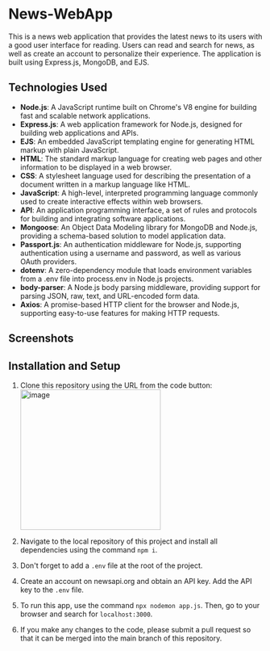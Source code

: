 # News-WebApp

This is a news web application that provides the latest news to its users with a good user interface for reading. Users can read and search for news, as well as create an account to personalize their experience. The application is built using Express.js, MongoDB, and EJS. 

## Technologies Used

- **Node.js**: A JavaScript runtime built on Chrome's V8 engine for building fast and scalable network applications.
- **Express.js**: A web application framework for Node.js, designed for building web applications and APIs.
- **EJS**: An embedded JavaScript templating engine for generating HTML markup with plain JavaScript.
- **HTML**: The standard markup language for creating web pages and other information to be displayed in a web browser.
- **CSS**: A stylesheet language used for describing the presentation of a document written in a markup language like HTML.
- **JavaScript**: A high-level, interpreted programming language commonly used to create interactive effects within web browsers.
- **API**: An application programming interface, a set of rules and protocols for building and integrating software applications.
- **Mongoose**: An Object Data Modeling library for MongoDB and Node.js, providing a schema-based solution to model application data.
- **Passport.js**: An authentication middleware for Node.js, supporting authentication using a username and password, as well as various OAuth providers.
- **dotenv**: A zero-dependency module that loads environment variables from a .env file into process.env in Node.js projects.
- **body-parser**: A Node.js body parsing middleware, providing support for parsing JSON, raw, text, and URL-encoded form data.
- **Axios**: A promise-based HTTP client for the browser and Node.js, supporting easy-to-use features for making HTTP requests.

## Screenshots


## Installation and Setup

1. Clone this repository using the URL from the code button:
    <img width="278" alt="image" src="https://github.com/NINAD-17/News-WebApp/assets/94175390/d404f3a5-f80b-44e3-95e7-fcc9e258d02a">

2. Navigate to the local repository of this project and install all dependencies using the command `npm i`.

3. Don't forget to add a `.env` file at the root of the project.

4. Create an account on newsapi.org and obtain an API key. Add the API key to the `.env` file.

5. To run this app, use the command `npx nodemon app.js`. Then, go to your browser and search for `localhost:3000`.

6. If you make any changes to the code, please submit a pull request so that it can be merged into the main branch of this repository.

